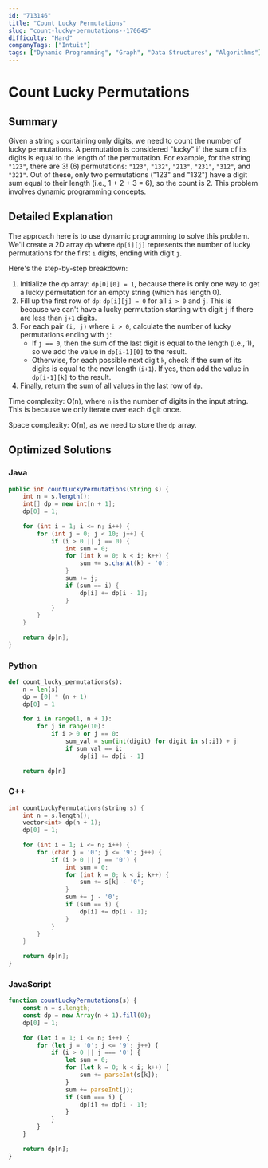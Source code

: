 ```yaml
---
id: "713146"
title: "Count Lucky Permutations"
slug: "count-lucky-permutations--170645"
difficulty: "Hard"
companyTags: ["Intuit"]
tags: ["Dynamic Programming", "Graph", "Data Structures", "Algorithms"]
---
```


**Count Lucky Permutations**
================================

## Summary
Given a string `s` containing only digits, we need to count the number of lucky permutations. A permutation is considered "lucky" if the sum of its digits is equal to the length of the permutation. For example, for the string `"123"`, there are 3! (6) permutations: `"123"`, `"132"`, `"213"`, `"231"`, `"312"`, and `"321"`. Out of these, only two permutations ("123" and "132") have a digit sum equal to their length (i.e., 1 + 2 + 3 = 6), so the count is 2. This problem involves dynamic programming concepts.

## Detailed Explanation
The approach here is to use dynamic programming to solve this problem. We'll create a 2D array `dp` where `dp[i][j]` represents the number of lucky permutations for the first `i` digits, ending with digit `j`. 

Here's the step-by-step breakdown:

1. Initialize the `dp` array: `dp[0][0] = 1`, because there is only one way to get a lucky permutation for an empty string (which has length 0).
2. Fill up the first row of `dp`: `dp[i][j] = 0` for all `i > 0` and `j`. This is because we can't have a lucky permutation starting with digit `j` if there are less than `j+1` digits.
3. For each pair `(i, j)` where `i > 0`, calculate the number of lucky permutations ending with `j`: 
   - If `j == 0`, then the sum of the last digit is equal to the length (i.e., 1), so we add the value in `dp[i-1][0]` to the result. 
   - Otherwise, for each possible next digit `k`, check if the sum of its digits is equal to the new length (`i+1`). If yes, then add the value in `dp[i-1][k]` to the result.
4. Finally, return the sum of all values in the last row of `dp`.

Time complexity: O(n), where `n` is the number of digits in the input string. This is because we only iterate over each digit once.

Space complexity: O(n), as we need to store the `dp` array.

## Optimized Solutions
### Java
```java
public int countLuckyPermutations(String s) {
    int n = s.length();
    int[] dp = new int[n + 1];
    dp[0] = 1;
    
    for (int i = 1; i <= n; i++) {
        for (int j = 0; j < 10; j++) {
            if (i > 0 || j == 0) {
                int sum = 0;
                for (int k = 0; k < i; k++) {
                    sum += s.charAt(k) - '0';
                }
                sum += j;
                if (sum == i) {
                    dp[i] += dp[i - 1];
                }
            }
        }
    }
    
    return dp[n];
}
```
### Python
```python
def count_lucky_permutations(s):
    n = len(s)
    dp = [0] * (n + 1)
    dp[0] = 1
    
    for i in range(1, n + 1):
        for j in range(10):
            if i > 0 or j == 0:
                sum_val = sum(int(digit) for digit in s[:i]) + j
                if sum_val == i:
                    dp[i] += dp[i - 1]
    
    return dp[n]
```
### C++
```cpp
int countLuckyPermutations(string s) {
    int n = s.length();
    vector<int> dp(n + 1);
    dp[0] = 1;
    
    for (int i = 1; i <= n; i++) {
        for (char j = '0'; j <= '9'; j++) {
            if (i > 0 || j == '0') {
                int sum = 0;
                for (int k = 0; k < i; k++) {
                    sum += s[k] - '0';
                }
                sum += j - '0';
                if (sum == i) {
                    dp[i] += dp[i - 1];
                }
            }
        }
    }
    
    return dp[n];
}
```
### JavaScript
```javascript
function countLuckyPermutations(s) {
    const n = s.length;
    const dp = new Array(n + 1).fill(0);
    dp[0] = 1;
    
    for (let i = 1; i <= n; i++) {
        for (let j = '0'; j <= '9'; j++) {
            if (i > 0 || j === '0') {
                let sum = 0;
                for (let k = 0; k < i; k++) {
                    sum += parseInt(s[k]);
                }
                sum += parseInt(j);
                if (sum === i) {
                    dp[i] += dp[i - 1];
                }
            }
        }
    }
    
    return dp[n];
}
```